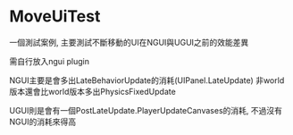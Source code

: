 # MoveUiTest
一個測試案例, 主要測試不斷移動的UI在NGUI與UGUI之前的效能差異

需自行放入ngui plugin



NGUI主要是會多出LateBehaviorUpdate的消耗(UIPanel.LateUpdate)
非world版本還會比world版本多出PhysicsFixedUpdate

UGUI則是會有一個PostLateUpdate.PlayerUpdateCanvases的消耗, 不過沒有NGUI的消耗來得高
